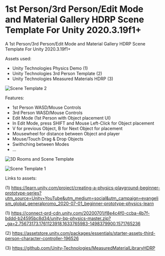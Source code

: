 # 1st Person/3rd Person/Edit Mode and Material Gallery HDRP Scene Template For Unity 2020.3.19f1+

A 1st Person/3rd Person/Edit Mode and Material Gallery HDRP Scene Template For Unity 2020.3.19f1+

Assets used:

- Unity Technologies Physics Demo (1)
- Unity Technologies 3rd Person Template (2)
- Unity Technologies Measured Materials HDRP (3)

![Scene Template 2](https://user-images.githubusercontent.com/15930554/137581516-b8bf6991-1287-44c0-bad7-421eeaab47b0.png)

Features:

- 1st Person WASD/Mouse Controls
- 3rd Person WASD/Mouse Controls
- Edit Mode (1st Person with Object placement UI)
- In Edit Mode, press SHIFT and Mouse Left-Click for Object placement
- V for previous Object, B for Next Object for placement
- Mousewheel for distance between Object and player
- Mouse/Touch Drag & Drop Objects
- Swithching between Modes
- ...


![3D Rooms and Scene Template](https://user-images.githubusercontent.com/15930554/136650491-e3c200f3-c8e1-4b43-8a38-754590d1ec04.png)

![Scene Template 1](https://user-images.githubusercontent.com/15930554/137581512-afe7f8c4-74db-4a54-9e05-ef820ada7763.png)


Links to assets:

(1) https://learn.unity.com/project/creating-a-physics-playground-beginner-prototype-series?utm_source=Unity+YouTube&utm_medium=social&utm_campaign=evangelism_global_generalpromo_2020-07-01_beginner-prototype-physics-learn

(1) https://connect-prd-cdn.unity.com/20200701/f8e4c4f0-ccba-4b7f-bddd-b24595bc8d34/unity-bp-physics-master.zip?_ga=2.75673173.1761123918.1633765983-1498379900.1571765236

(2) https://assetstore.unity.com/packages/essentials/starter-assets-third-person-character-controller-196526

(3) https://github.com/Unity-Technologies/MeasuredMaterialLibraryHDRP
